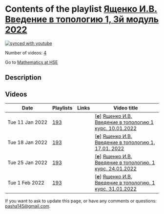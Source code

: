 # Contents of the playlist [Ященко И.В. Введение в топологию 1, 3й модуль 2022](https://www.youtube.com/playlist?list=PLq3E5oubNNoCvCWzMJhbkrNvxW5MYYuuY)

[![synced with youtube](https://img.shields.io/github/last-commit/mathphysschool/mathphysschool.github.io/autoupdate1?label=synced%20with%20youtube)](https://github.com/mathphysschool/mathphysschool.github.io/commits/autoupdate1)

Number of videos: [4](#videos)

Go to [Mathematics at HSE](../README.md)

## Description



## Videos

|Date|Playlists|Links|Video title|
|---|---|---|---|
| Tue&nbsp;11&nbsp;Jan&nbsp;2022 | [193](../playlists/193 "Ященко И.В. Введение в топологию 1, 3й модуль 2022") |  | [[**e**](https://studio.youtube.com/video/X6tYcJsw8Z0/edit "Edit")] [Ященко И.В. Введение в топологию 1 курс. 10.01.2022](https://www.youtube.com/watch?v=X6tYcJsw8Z0&list=PLq3E5oubNNoCvCWzMJhbkrNvxW5MYYuuY) |
| Tue&nbsp;18&nbsp;Jan&nbsp;2022 | [193](../playlists/193 "Ященко И.В. Введение в топологию 1, 3й модуль 2022") |  | [[**e**](https://studio.youtube.com/video/wm-i-Vrf3VE/edit "Edit")] [Ященко И.В. Введение в топологию 1, 17.01. 2022](https://www.youtube.com/watch?v=wm-i-Vrf3VE&list=PLq3E5oubNNoCvCWzMJhbkrNvxW5MYYuuY) |
| Tue&nbsp;25&nbsp;Jan&nbsp;2022 | [193](../playlists/193 "Ященко И.В. Введение в топологию 1, 3й модуль 2022") |  | [[**e**](https://studio.youtube.com/video/IEkeueUZJzg/edit "Edit")] [Ященко И.В. Введение в топологию, 1 курс, 24.01.2022](https://www.youtube.com/watch?v=IEkeueUZJzg&list=PLq3E5oubNNoCvCWzMJhbkrNvxW5MYYuuY) |
| Tue&nbsp;1&nbsp;Feb&nbsp;2022 | [193](../playlists/193 "Ященко И.В. Введение в топологию 1, 3й модуль 2022") |  | [[**e**](https://studio.youtube.com/video/tj5MzbLHwGI/edit "Edit")] [Ященко И.В. Введение в топологию, 1 курс, 31.01.2022](https://www.youtube.com/watch?v=tj5MzbLHwGI&list=PLq3E5oubNNoCvCWzMJhbkrNvxW5MYYuuY) |


 If you want to ask to update this page, or have any comments or questions: <pasha145@gmail.com>.